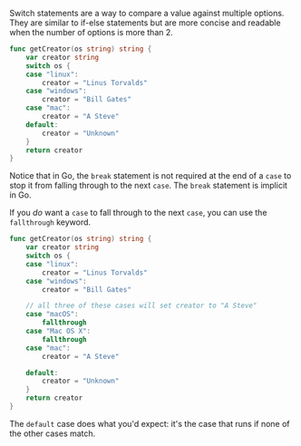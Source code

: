 Switch statements are a way to compare a value against multiple options. They are similar to if-else statements but are more concise and readable when the number of options is more than 2.

```go
func getCreator(os string) string {
    var creator string
    switch os {
    case "linux":
        creator = "Linus Torvalds"
    case "windows":
        creator = "Bill Gates"
    case "mac":
        creator = "A Steve"
    default:
        creator = "Unknown"
    }
    return creator
}
```

Notice that in Go, the `break` statement is not required at the end of a `case` to stop it from falling through to the next `case`. The `break` statement is implicit in Go.

If you _do_ want a `case` to fall through to the next `case`, you can use the `fallthrough` keyword.

```go
func getCreator(os string) string {
    var creator string
    switch os {
    case "linux":
        creator = "Linus Torvalds"
    case "windows":
        creator = "Bill Gates"

    // all three of these cases will set creator to "A Steve"
    case "macOS":
        fallthrough
    case "Mac OS X":
        fallthrough
    case "mac":
        creator = "A Steve"

    default:
        creator = "Unknown"
    }
    return creator
}
```
The `default` case does what you'd expect: it's the case that runs if none of the other cases match.